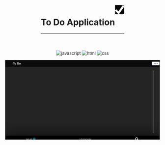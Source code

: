 <div style="display: flex; flex-direction: column; justify-content: center; align-items:center;">
<div style="display:flex; margin-bottom: 40px; border-bottom: solid 2px grey">
<h1 style="text-align: center;">To Do Application</h1>
<img src="logo.png" width=30 height=30/>
</div>

![javascript](https://img.shields.io/badge/JavaScript-323330?style=for-the-badge&logo=javascript&logoColor=F7DF1E)
![html](https://img.shields.io/badge/HTML5-E34F26?style=for-the-badge&logo=html5&logoColor=white)
![css](https://img.shields.io/badge/CSS3-1572B6?style=for-the-badge&logo=css3&logoColor=white)


<div style="display:flex;">


</div>
<img src="./todo-react-example.gif" width=700/>
</div>